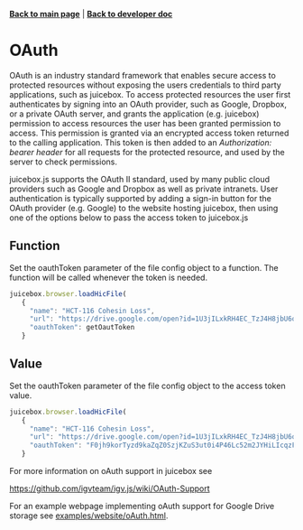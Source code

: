 [**Back to main page**](../) | [**Back to developer doc**](developers)  


# OAuth

OAuth is an industry standard framework that enables secure access to
protected resources without exposing the users credentials to third
party applications, such as juicebox.  To access protected resources
the user first authenticates by signing into an OAuth provider, such
as Google, Dropbox, or a private OAuth server, and grants the application
(e.g. juicebox) permission to access resources the user has been
granted permission to access.  This permission is granted via an
encrypted access token returned to the calling application.   This token
is then added to an _Authorization: bearer header_ for all requests for the protected resource, and used by
the server to check permissions.

juicebox.js supports the OAuth II standard,  used by many public
cloud providers such as Google and Dropbox as well as private
intranets.   User authentication is typically supported by adding
a sign-in button for the OAuth provider (e.g. Google)  to the website
hosting juicebox,  then using one of the options below to pass
the access token to juicebox.js

## Function

Set the oauthToken parameter of the file config object to a function.  The function will be called whenever
the token is needed.

```js
juicebox.browser.loadHicFile(
   {
     "name": "HCT-116 Cohesin Loss",
     "url": "https://drive.google.com/open?id=1U3jILxkRH4EC_TzJ4H8jbU6o36eUfMoa",
     "oauthToken": getOautToken
   }
```

## Value

Set the oauthToken parameter of the file config object to the access token value.  

```js
juicebox.browser.loadHicFile(
   {
     "name": "HCT-116 Cohesin Loss",
     "url": "https://drive.google.com/open?id=1U3jILxkRH4EC_TzJ4H8jbU6o36eUfMoa",
     "oauthToken": "F0jh9korTyzd9kaZqZ0SzjKZuS3ut0i4P46Lc52m2JYHiLIcqzFAumpyxshU9mMQ13gJHtxD2fy"
   }
```


For more information on oAuth support in juicebox see

https://github.com/igvteam/igv.js/wiki/OAuth-Support

For an example webpage implementing oAuth support for Google Drive storage see [examples/website/oAuth.html](https://github.com/igvteam/juicebox.js/blob/master/examples/website/oAuth.html).



